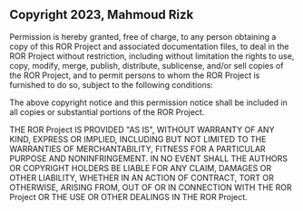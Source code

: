 ## Copyright 2023, Mahmoud Rizk

Permission is hereby granted, free of charge, to any person obtaining a copy of this ROR Project and associated documentation files, to deal in the ROR Project without restriction, including without limitation the rights to use, copy, modify, merge, publish, distribute, sublicense, and/or sell copies of the ROR Project, and to permit persons to whom the ROR Project is furnished to do so, subject to the following conditions:

The above copyright notice and this permission notice shall be included in all copies or substantial portions of the ROR Project.

THE ROR Project IS PROVIDED "AS IS", WITHOUT WARRANTY OF ANY KIND, EXPRESS OR IMPLIED, INCLUDING BUT NOT LIMITED TO THE WARRANTIES OF MERCHANTABILITY, FITNESS FOR A PARTICULAR PURPOSE AND NONINFRINGEMENT. IN NO EVENT SHALL THE AUTHORS OR COPYRIGHT HOLDERS BE LIABLE FOR ANY CLAIM, DAMAGES OR OTHER LIABILITY, WHETHER IN AN ACTION OF CONTRACT, TORT OR OTHERWISE, ARISING FROM, OUT OF OR IN CONNECTION WITH THE ROR Project OR THE USE OR OTHER DEALINGS IN THE ROR Project.
